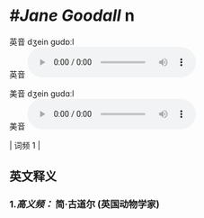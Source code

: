 # ***\#Jane Goodall*** n
英音 dʒein ɡʊdɒːl  
英音
<audio src="./media/Jane Goodall-B.aac" controls="controls"></audio>

美音 dʒein ɡʊdɑːl  
美音
<audio src="./media/Jane Goodall.aac" controls="controls"></audio>



| 词频 1 |  

英文释义
---
### 1.*高义频：* **简·古道尔 (英国动物学家)**  


